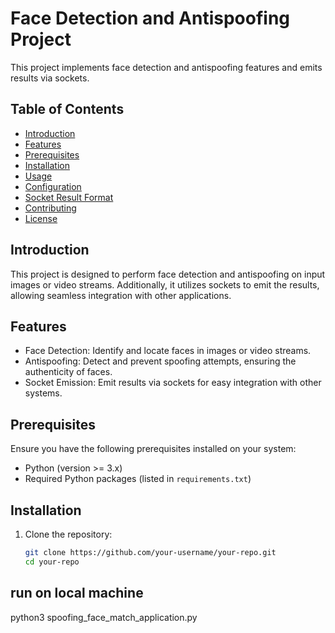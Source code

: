 # Face Detection and Antispoofing Project

This project implements face detection and antispoofing features and emits results via sockets.

## Table of Contents

- [Introduction](#introduction)
- [Features](#features)
- [Prerequisites](#prerequisites)
- [Installation](#installation)
- [Usage](#usage)
- [Configuration](#configuration)
- [Socket Result Format](#socket-result-format)
- [Contributing](#contributing)
- [License](#license)

## Introduction

This project is designed to perform face detection and antispoofing on input images or video streams. Additionally, it utilizes sockets to emit the results, allowing seamless integration with other applications.

## Features

- Face Detection: Identify and locate faces in images or video streams.
- Antispoofing: Detect and prevent spoofing attempts, ensuring the authenticity of faces.
- Socket Emission: Emit results via sockets for easy integration with other systems.

## Prerequisites

Ensure you have the following prerequisites installed on your system:

- Python (version >= 3.x)
- Required Python packages (listed in `requirements.txt`)

## Installation

1. Clone the repository:

   ```bash
   git clone https://github.com/your-username/your-repo.git
   cd your-repo
## run on local machine
python3 spoofing_face_match_application.py 
